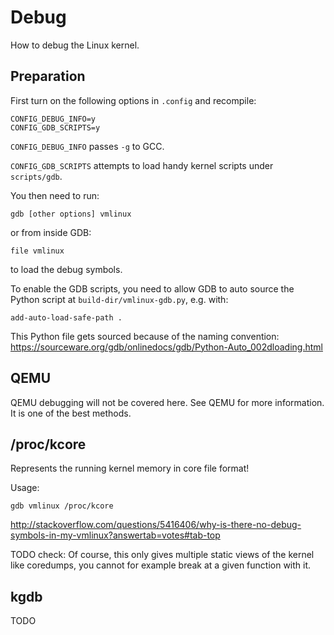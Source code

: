 # Debug

How to debug the Linux kernel.

## Preparation

First turn on the following options in `.config` and recompile:

    CONFIG_DEBUG_INFO=y
    CONFIG_GDB_SCRIPTS=y

`CONFIG_DEBUG_INFO` passes `-g` to GCC.

`CONFIG_GDB_SCRIPTS` attempts to load handy kernel scripts under `scripts/gdb`.

You then need to run:

    gdb [other options] vmlinux

or from inside GDB:

    file vmlinux

to load the debug symbols.

To enable the GDB scripts, you need to allow GDB to auto source the Python script at `build-dir/vmlinux-gdb.py`, e.g. with:

    add-auto-load-safe-path .

This Python file gets sourced because of the naming convention: <https://sourceware.org/gdb/onlinedocs/gdb/Python-Auto_002dloading.html>

## QEMU

QEMU debugging will not be covered here. See QEMU for more information. It is one of the best methods.

## /proc/kcore

Represents the running kernel memory in core file format!

Usage:

    gdb vmlinux /proc/kcore

<http://stackoverflow.com/questions/5416406/why-is-there-no-debug-symbols-in-my-vmlinux?answertab=votes#tab-top>

TODO check: Of course, this only gives multiple static views of the kernel like coredumps, you cannot for example break at a given function with it.

## kgdb

TODO
